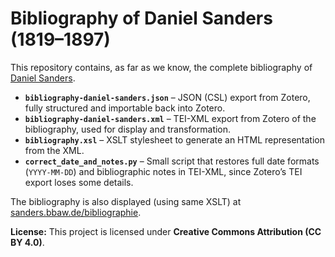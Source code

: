 # Bibliography of Daniel Sanders (1819–1897)

This repository contains, as far as we know, the complete bibliography of [Daniel Sanders](https://en.wikipedia.org/wiki/Daniel_Sanders_(lexicographer)).  

- **`bibliography-daniel-sanders.json`** – JSON (CSL) export from Zotero, fully structured and importable back into Zotero.  
- **`bibliography-daniel-sanders.xml`** – TEI-XML export from Zotero of the bibliography, used for display and transformation.  
- **`bibliography.xsl`** – XSLT stylesheet to generate an HTML representation from the XML.  
- **`correct_date_and_notes.py`** – Small script that restores full date formats (`YYYY-MM-DD`) and bibliographic notes in TEI-XML, since Zotero’s TEI export loses some details.  

The bibliography is also displayed (using same XSLT) at [sanders.bbaw.de/bibliographie](https://sanders.bbaw.de/bibliographie).  

**License:** This project is licensed under **Creative Commons Attribution (CC BY 4.0)**.
